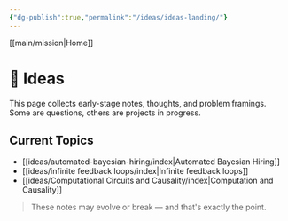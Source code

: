 ```yaml
---
{"dg-publish":true,"permalink":"/ideas/ideas-landing/"}
---
```



[[main/mission\|Home]]

# 🌱 Ideas

This page collects early-stage notes, thoughts, and problem framings. Some are questions, others are projects in progress.

## Current Topics

- [[ideas/automated-bayesian-hiring/index\|Automated Bayesian Hiring]]
- [[ideas/infinite feedback loops/index\|Infinite feedback loops]]
- [[ideas/Computational Circuits and Causality/index\|Computation and Causality]]

> These notes may evolve or break — and that's exactly the point.
